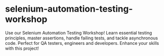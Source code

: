 # selenium-automation-testing-workshop
Use our Selenium Automation Testing Workshop! Learn essential testing principles, master assertions, handle failing tests, and tackle asynchronous code. Perfect for QA testers, engineers and developers. Enhance your skills with this project!
